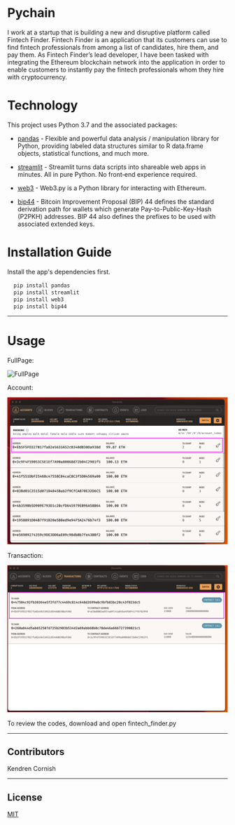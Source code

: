 # Pychain

I work at a startup that is building a new and disruptive platform called Fintech Finder. Fintech Finder is an application that its customers can use to find fintech professionals from among a list of candidates, hire them, and pay them. As Fintech Finder’s lead developer, I have been tasked with integrating the Ethereum blockchain network into the application in order to enable  customers to instantly pay the fintech professionals whom they hire with cryptocurrency.



# Technology

This project uses Python 3.7 and the associated packages:

* [pandas](https://github.com/pandas-dev/pandas) - Flexible and powerful data analysis / manipulation library for Python, providing labeled data structures similar to R data.frame objects, statistical functions, and much more.

* [streamlit](https://streamlit.io/) - Streamlit turns data scripts into shareable web apps in minutes.
All in pure Python. No front‑end experience required.

* [web3](https://web3py.readthedocs.io/) - Web3.py is a Python library for interacting with Ethereum.

* [bip44](https://github.com/bitcoin/bips/blob/master/bip-0044.mediawiki) - Bitcoin Improvement Proposal (BIP) 44 defines the standard derivation path for wallets which generate Pay-to-Public-Key-Hash (P2PKH) addresses. BIP 44 also defines the prefixes to be used with associated extended keys.

# Installation Guide

Install the app's dependencies first.

```
  pip install pandas
  pip install streamlit
  pip install web3
  pip install bip44

```
---
# Usage

FullPage:

![FullPage](./Images/page.gif)

Account:

![Account](./Images/account0.png)

Transaction:

![Transaction](./Images/transaction.png)


To review the codes, download and open fintech_finder.py

---

## Contributors
Kendren Cornish


---

## License

[MIT](https://choosealicense.com/licenses/mit/)